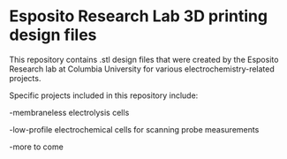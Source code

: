 # Esposito Research Lab 3D printing design files

This repository contains .stl design files that were created by the Esposito Research lab at Columbia University for various electrochemistry-related projects.

Specific projects included in this repository include:

-membraneless electrolysis cells

-low-profile electrochemical cells for scanning probe measurements

-more to come
